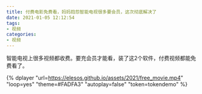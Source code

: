 ```yaml
---
title: 付费电影免费看，妈妈抱怨智能电视很多要会员，这次彻底解决了
date: 2021-01-05 12:12:54
tags:
- 视频
categories:
- 视频
---
```


智能电视上很多视频都收费。要充会员才能看，装了这2个软件，付费视频都能免费看了。

{% dplayer "url=https://elesos.github.io/assets/2021/free_movie.mp4"  "loop=yes" "theme=#FADFA3" "autoplay=false" "token=tokendemo" %}
